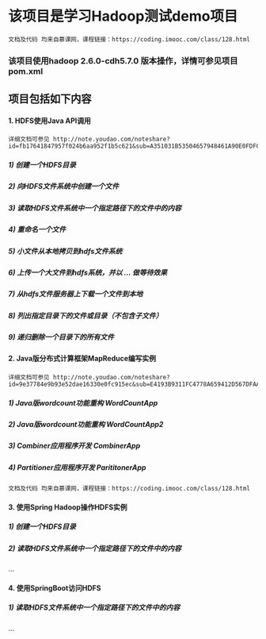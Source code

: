 <h1>该项目是学习Hadoop测试demo项目</h1>

    文档及代码 均来自慕课网，课程链接：https://coding.imooc.com/class/128.html

<h3>该项目使用hadoop 2.6.0-cdh5.7.0 版本操作，详情可参见项目pom.xml</h3>

<h2>项目包括如下内容</h2>

<h4> 1. HDFS使用Java API调用</h4>

    详细文档可参见 http://note.youdao.com/noteshare?id=fb17641847957f024b6aa952f1b5c621&sub=A351031B53504657948461A90E0FDFC3

<h5> 1) 创建一个HDFS目录 </h5>
<h5> 2) 向HDFS文件系统中创建一个文件 </h5>
<h5> 3) 读取HDFS文件系统中一个指定路径下的文件中的内容 </h5>
<h5> 4) 重命名一个文件 </h5>
<h5> 5) 小文件从本地拷贝到hdfs文件系统 </h5>
<h5> 6) 上传一个大文件到hdfs系统，并以 ... 做等待效果 </h5>
<h5> 7) 从hdfs文件服务器上下载一个文件到本地 </h5>
<h5> 8) 列出指定目录下的文件或目录（不包含子文件） </h5>
<h5> 9) 递归删除一个目录下的所有文件 </h5>

<h4> 2. Java版分布式计算框架MapReduce编写实例</h4>
    
    详细文档可参见 http://note.youdao.com/noteshare?id=9e37784e9b93e52dae16330e0fc915ec&sub=E4193B9311FC4778A659412D567DFAA8
        
<h5> 1) Java版wordcount功能重构 WordCountApp</h5>
<h5> 2) Java版wordcount功能重构 WordCountApp2</h5>
<h5> 3) Combiner应用程序开发 CombinerApp</h5>
<h5> 4) Partitioner应用程序开发 ParititonerApp</h5>

    文档及代码 均来自慕课网，课程链接：https://coding.imooc.com/class/128.html


<h4> 3. 使用Spring Hadoop操作HDFS实例</h4>

<h5> 1) 创建一个HDFS目录 </h5>
<h5> 2) 读取HDFS文件系统中一个指定路径下的文件中的内容 </h5>
...

<h4> 4. 使用SpringBoot访问HDFS</h4>

<h5> 1) 读取HDFS文件系统中一个指定路径下的文件中的内容 </h5>
...